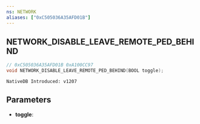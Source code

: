 ```yaml
---
ns: NETWORK
aliases: ["0xC505036A35AFD01B"]
---
```

## NETWORK_DISABLE_LEAVE_REMOTE_PED_BEHIND

```c
// 0xC505036A35AFD01B 0xA100CC97
void NETWORK_DISABLE_LEAVE_REMOTE_PED_BEHIND(BOOL toggle);
```

```
NativeDB Introduced: v1207
```

## Parameters
* **toggle**:
